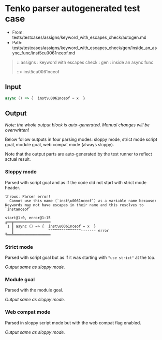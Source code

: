 # Tenko parser autogenerated test case

- From: tests/testcases/assigns/keyword_with_escapes_check/autogen.md
- Path: tests/testcases/assigns/keyword_with_escapes_check/gen/inside_an_async_func/inst5cu0061nceof.md

> :: assigns : keyword with escapes check : gen : inside an async func
>
> ::> inst5cu0061nceof

## Input


`````js
async () => {  inst\u0061nceof = x  }
`````

## Output

_Note: the whole output block is auto-generated. Manual changes will be overwritten!_

Below follow outputs in four parsing modes: sloppy mode, strict mode script goal, module goal, web compat mode (always sloppy).

Note that the output parts are auto-generated by the test runner to reflect actual result.

### Sloppy mode

Parsed with script goal and as if the code did not start with strict mode header.

`````
throws: Parser error!
  Cannot use this name (`inst\u0061nceof`) as a variable name because: Keywords may not have escapes in their name and this resolves to `instanceof`

start@1:0, error@1:15
╔══╦═════════════════
 1 ║ async () => {  inst\u0061nceof = x  }
   ║                ^^^^^^^^^^^^^^^------- error
╚══╩═════════════════

`````

### Strict mode

Parsed with script goal but as if it was starting with `"use strict"` at the top.

_Output same as sloppy mode._

### Module goal

Parsed with the module goal.

_Output same as sloppy mode._

### Web compat mode

Parsed in sloppy script mode but with the web compat flag enabled.

_Output same as sloppy mode._
